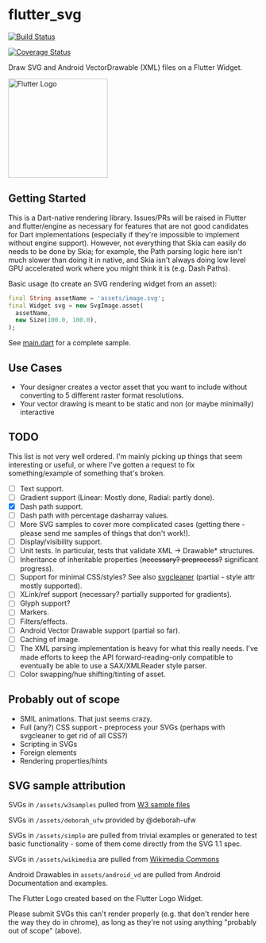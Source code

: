 # flutter_svg

[![Build Status](https://travis-ci.org/dnfield/flutter_svg.svg?branch=master)](https://travis-ci.org/dnfield/flutter_svg)

[![Coverage Status](https://coveralls.io/repos/github/dnfield/flutter_svg/badge.svg?branch=master)](https://coveralls.io/github/dnfield/flutter_svg?branch=master)

Draw SVG and Android VectorDrawable (XML) files on a Flutter Widget.

<img src="/../master/assets/flutter_logo.svg?sanitize=true" width="200px" alt="Flutter Logo">

## Getting Started

This is a Dart-native rendering library. Issues/PRs will be raised in Flutter
and flutter/engine as necessary for features that are not good candidates for
Dart implementations (especially if they're impossible to implement without
engine support).  However, not everything that Skia can easily do needs to be
done by Skia; for example, the Path parsing logic here isn't much slower than
doing it in native, and Skia isn't always doing low level GPU accelerated work
where you might think it is (e.g. Dash Paths).

Basic usage (to create an SVG rendering widget from an asset):

```dart
final String assetName = 'assets/image.svg';
final Widget svg = new SvgImage.asset(
  assetName,
  new Size(100.0, 100.0),
);
```

See [main.dart](/../master/example/main.dart) for a complete sample.

## Use Cases

- Your designer creates a vector asset that you want to include without converting to 5 different
  raster format resolutions.
- Your vector drawing is meant to be static and non (or maybe minimally) interactive

## TODO

This list is not very well ordered.  I'm mainly picking up things that seem interesting or useful,
or where I've gotten a request to fix something/example of something that's broken.

- [ ] Text support.
- [ ] Gradient support (Linear: Mostly done, Radial: partly done).
- [x] Dash path support.
- [ ] Dash path with percentage dasharray values.
- [ ] More SVG samples to cover more complicated cases (getting there - please send me samples of
      things that don't work!).
- [ ] Display/visibility support.
- [ ] Unit tests. In particular, tests that validate XML -> Drawable* structures.
- [ ] Inheritance of inheritable properties (~~necessary? preprocess?~~ significant progress).
- [ ] Support for minimal CSS/styles?  See also
      [svgcleaner](https://github.com/razrfalcon/svgcleaner) (partial - style attr mostly supported).
- [ ] XLink/ref support (necessary? partially supported for gradients).
- [ ] Glyph support?
- [ ] Markers.
- [ ] Filters/effects.
- [ ] Android Vector Drawable support (partial so far).
- [ ] Caching of image.
- [ ] The XML parsing implementation is heavy for what this really needs.  I've made efforts to keep
      the API forward-reading-only compatible to eventually be able to use a SAX/XMLReader style
      parser.
- [ ] Color swapping/hue shifting/tinting of asset.

## Probably out of scope

- SMIL animations. That just seems crazy.
- Full (any?) CSS support - preprocess your SVGs (perhaps with svgcleaner to get rid of all CSS?)
- Scripting in SVGs
- Foreign elements
- Rendering properties/hints

## SVG sample attribution

SVGs in `/assets/w3samples` pulled from [W3 sample files](https://dev.w3.org/SVG/tools/svgweb/samples/svg-files/)

SVGs in `/assets/deborah_ufw` provided by @deborah-ufw

SVGs in `/assets/simple` are pulled from trivial examples or generated to test
basic functionality - some of them come directly from the SVG 1.1 spec.

SVGs in `/assets/wikimedia` are pulled from [Wikimedia Commons](https://commons.wikimedia.org/wiki/Main_Page)

Android Drawables in `assets/android_vd` are pulled from Android Documentation and examples.

The Flutter Logo created based on the Flutter Logo Widget.

Please submit SVGs this can't render properly (e.g. that don't render here the
way they do in chrome), as long as they're not using anything "probably out of
scope" (above).